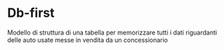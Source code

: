 # Db-first
Modello di struttura di una tabella per memorizzare tutti i dati riguardanti delle auto usate messe in vendita da un concessionario